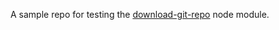 A sample repo for testing the [download-git-repo](https://gitlab.com/flippidippi/download-git-repo) node module.

